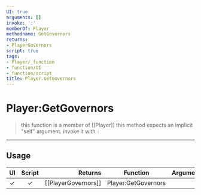 ```yaml
---
UI: true
arguments: []
invoke: ':'
memberOf: Player
methodname: GetGovernors
returns:
- PlayerGovernors
script: true
tags:
- Player/_function
- function/UI
- function/script
title: Player.GetGovernors
---
```

# Player:GetGovernors
> this function is a member of [[Player]]
> this method expects an implicit "self" argument. invoke it with `:`
-----
## Usage
|  UI | Script | Returns | Function | Arguments |
|:---:|:------:|-------:|:--------:|:---------|
|✓|✓|[[PlayerGovernors]]|Player:GetGovernors||
